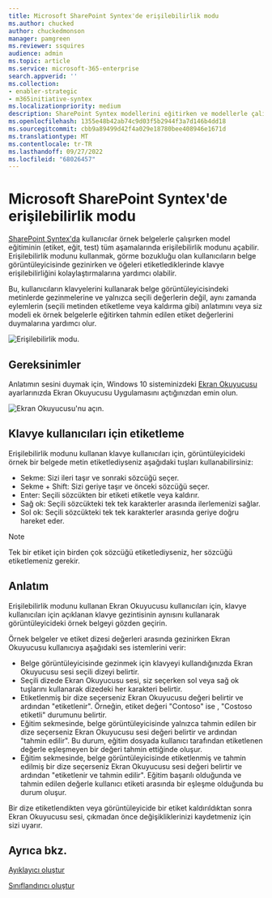 ```yaml
---
title: Microsoft SharePoint Syntex'de erişilebilirlik modu
ms.author: chucked
author: chuckedmonson
manager: pamgreen
ms.reviewer: ssquires
audience: admin
ms.topic: article
ms.service: microsoft-365-enterprise
search.appverid: ''
ms.collection:
- enabler-strategic
- m365initiative-syntex
ms.localizationpriority: medium
description: SharePoint Syntex modellerini eğitirken ve modellerle çalışırken erişilebilirlik özellikleri modunu kullanmayı öğrenin.
ms.openlocfilehash: 1355e48b42ab74c9d03f5b2944f3a7d146b4dd18
ms.sourcegitcommit: cbb9a89499d42f4a029e18780bee408946e1671d
ms.translationtype: MT
ms.contentlocale: tr-TR
ms.lasthandoff: 09/27/2022
ms.locfileid: "68026457"
---
```

# <a name="accessibility-mode-in-microsoft-sharepoint-syntex"></a>Microsoft SharePoint Syntex'de erişilebilirlik modu

[SharePoint Syntex'da](index.md) kullanıcılar örnek belgelerle çalışırken model eğitiminin (etiket, eğit, test) tüm aşamalarında erişilebilirlik modunu açabilir. Erişilebilirlik modunu kullanmak, görme bozukluğu olan kullanıcıların belge görüntüleyicisinde gezinirken ve öğeleri etiketlediklerinde klavye erişilebilirliğini kolaylaştırmalarına yardımcı olabilir.

Bu, kullanıcıların klavyelerini kullanarak belge görüntüleyicisindeki metinlerde gezinmelerine ve yalnızca seçili değerlerin değil, aynı zamanda eylemlerin (seçili metinden etiketleme veya kaldırma gibi) anlatımını veya siz modeli ek örnek belgelerle eğitirken tahmin edilen etiket değerlerini duymalarına yardımcı olur. 


![Erişilebilirlik modu.](../media/content-understanding/accessibility-mode.png)

## <a name="requirements"></a>Gereksinimler

Anlatımın sesini duymak için, Windows 10 sisteminizdeki [Ekran Okuyucusu](https://support.microsoft.com/windows/complete-guide-to-narrator-e4397a0d-ef4f-b386-d8ae-c172f109bdb1) ayarlarınızda Ekran Okuyucusu Uygulamasını açtığınızdan emin olun.

![Ekran Okuyucusu'nu açın.](../media/content-understanding/narrator-settings.png)

## <a name="labeling-for-keyboard-users"></a>Klavye kullanıcıları için etiketleme

Erişilebilirlik modunu kullanan klavye kullanıcıları için, görüntüleyicideki örnek bir belgede metin etiketlediyseniz aşağıdaki tuşları kullanabilirsiniz:

- Sekme: Sizi ileri taşır ve sonraki sözcüğü seçer.
- Sekme + Shift: Sizi geriye taşır ve önceki sözcüğü seçer.
- Enter: Seçili sözcükten bir etiketi etiketle veya kaldırır.
- Sağ ok: Seçili sözcükteki tek tek karakterler arasında ilerlemenizi sağlar.
- Sol ok: Seçili sözcükteki tek tek karakterler arasında geriye doğru hareket eder.

> [!NOTE]
> Tek bir etiket için birden çok sözcüğü etiketlediyseniz, her sözcüğü etiketlemeniz gerekir.


## <a name="narration"></a>Anlatım

Erişilebilirlik modunu kullanan Ekran Okuyucusu kullanıcıları için, klavye kullanıcıları için açıklanan klavye gezintisinin aynısını kullanarak görüntüleyicideki örnek belgeyi gözden geçirin.

Örnek belgeler ve etiket dizesi değerleri arasında gezinirken Ekran Okuyucusu kullanıcıya aşağıdaki ses istemlerini verir:

- Belge görüntüleyicisinde gezinmek için klavyeyi kullandığınızda Ekran Okuyucusu sesi seçili dizeyi belirtir.
- Seçili dizede Ekran Okuyucusu sesi, siz seçerken sol veya sağ ok tuşlarını kullanarak dizedeki her karakteri belirtir.
- Etiketlenmiş bir dize seçerseniz Ekran Okuyucusu değeri belirtir ve ardından "etiketlenir".  Örneğin, etiket değeri "Contoso" ise , "Costoso etiketli" durumunu belirtir. 
- Eğitim sekmesinde, belge görüntüleyicisinde yalnızca tahmin edilen bir dize seçerseniz Ekran Okuyucusu sesi değeri belirtir ve ardından "tahmin edilir". Bu durum, eğitim dosyada kullanıcı tarafından etiketlenen değerle eşleşmeyen bir değeri tahmin ettiğinde oluşur.
- Eğitim sekmesinde, belge görüntüleyicisinde etiketlenmiş ve tahmin edilmiş bir dize seçerseniz Ekran Okuyucusu sesi değeri belirtir ve ardından "etiketlenir ve tahmin edilir". Eğitim başarılı olduğunda ve tahmin edilen değerle kullanıcı etiketi arasında bir eşleşme olduğunda bu durum oluşur.

Bir dize etiketlendikten veya görüntüleyicide bir etiket kaldırıldıktan sonra Ekran Okuyucusu sesi, çıkmadan önce değişikliklerinizi kaydetmeniz için sizi uyarır.

## <a name="see-also"></a>Ayrıca bkz.

[Ayıklayıcı oluştur](create-an-extractor.md)

[Sınıflandırıcı oluştur](create-a-classifier.md)










 


  
  



